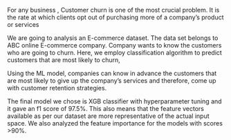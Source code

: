 For any business , Customer churn is one of the most crucial problem. 
 It is the rate at which clients opt out of purchasing more of a company’s product or services

We are going to analysis an E-commerce dataset.
The data set belongs to ABC online E-commerce company. Company wants to know the customers who are going to churn.
Here, we employ classification algorithm to predict customers that are most likely to churn,

 Using the ML model, companies can know in advance the customers that are most likely to give up the company’s services 
 and therefore, come up with customer retention strategies.

The final model we chose is XGB classifier with hyperparameter tuning and it gave an f1 score of 97.5%.
This also means that the feature vectors available as per our dataset  are more representative of the actual input space. 
We also analyzed the feature importance for the models with scores >90%.
